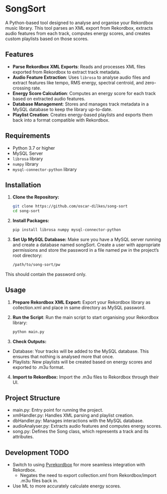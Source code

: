 # SongSort

A Python-based tool designed to analyse and organise your Rekordbox music library. This tool parses an XML export from Rekordbox, extracts audio features from each track, computes energy scores, and creates custom playlists based on those scores.

## Features

- **Parse Rekordbox XML Exports**: Reads and processes XML files exported from Rekordbox to extract track metadata.
- **Audio Feature Extraction**: Uses `librosa` to analyse audio files and extract features like tempo, RMS energy, spectral centroid, and zero-crossing rate.
- **Energy Score Calculation**: Computes an energy score for each track based on extracted audio features.
- **Database Management**: Stores and manages track metadata in a MySQL database to keep the library up-to-date.
- **Playlist Creation**: Creates energy-based playlists and exports them back into a format compatible with Rekordbox.

## Requirements

- Python 3.7 or higher
- MySQL Server
- `librosa` library
- `numpy` library
- `mysql-connector-python` library

## Installation

1. **Clone the Repository:**

   ```bash
   git clone https://github.com/oscar-dilkes/song-sort
   cd song-sort

2. **Install Packages:**

   ```bash
   pip install librosa numpy mysql-connector-python
   
3. **Set Up MySQL Database:**
Make sure you have a MySQL server running and create a database named songSort. Create a user with appropriate permissions and store the password in a file named pw in the project’s root directory:
   ```bash
   /path/to/song-sort/pw
This should contain the password only.

## Usage
1.	**Prepare Rekordbox XML Export:**
Export your Rekordbox library as collection.xml and place in same directory as MySQL password.
2. **Run the Script**:
Run the main script to start organising your Rekordbox library:

   ```bash
   python main.py
   
3.	**Check Outputs:**
- Database: Your tracks will be added to the MySQL database. This ensures that nothing is analysed more that once.
- Playlists: New playlists will be created based on energy scores and exported to .m3u format.

4. **Import to Rekordbox:**
Import the .m3u files to Rekordbox through their UI.

## Project Structure
- main.py: Entry point for running the project.
- xmlHandler.py: Handles XML parsing and playlist creation.
- dbHandler.py: Manages interactions with the MySQL database.
- audioAnalyser.py: Extracts audio features and computes energy scores.
- song.py: Defines the Song class, which represents a track and its attributes.

## Development TODO
- Switch to using [Pyrekordbox]("https://github.com/dylanljones/pyrekordbox") for more seamless integration with Rekordbox.
  - Negates the need to export collection.xml from Rekordbox/import .m3u files back in.
- Use ML to more accurately calculate energy scores.
